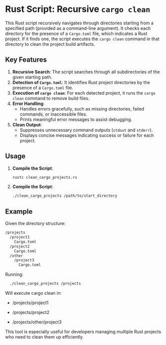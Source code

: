 # Rust Script: Recursive `cargo clean`

This Rust script recursively navigates through directories starting from a specified path (provided as a command-line argument). It checks each directory for the presence of a `Cargo.toml` file, which indicates a Rust project. If it finds one, the script executes the `cargo clean` command in that directory to clean the project build artifacts.

## Key Features
1. **Recursive Search**: The script searches through all subdirectories of the given starting path.
2. **Detection of `Cargo.toml`**: It identifies Rust project directories by the presence of a `Cargo.toml` file.
3. **Execution of `cargo clean`**: For each detected project, it runs the `cargo clean` command to remove build files.
4. **Error Handling**: 
   - Handles errors gracefully, such as missing directories, failed commands, or inaccessible files.
   - Prints meaningful error messages to assist debugging.
5. **Clean Output**:
   - Suppresses unnecessary command outputs (`stdout` and `stderr`).
   - Displays concise messages indicating success or failure for each project.

## Usage
1. **Compile the Script**:
   ```bash
   rustc clean_cargo_projects.rs

2. **Compile the Script**:
   ```bash
   ./clean_cargo_projects /path/to/start_directory

## Example
Given the directory structure:

```bash
/projects
  /project1
    Cargo.toml
  /project2
    Cargo.toml
  /other
    /project3
      Cargo.toml
```

Running:
  ```bash
    ./clean_cargo_projects /projects
  ```

Will execute cargo clean in:

- /projects/project1

- /projects/project2

- /projects/other/project3

This tool is especially useful for developers managing multiple Rust projects who need to clean them up efficiently.



